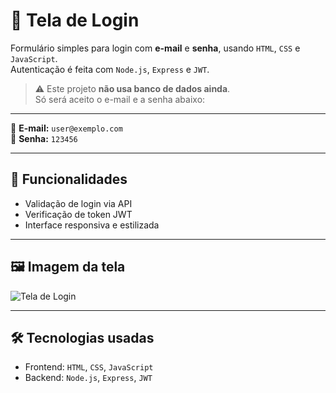 # 🔐 Tela de Login

Formulário simples para login com **e-mail** e **senha**, usando `HTML`, `CSS` e `JavaScript`.  
Autenticação é feita com `Node.js`, `Express` e `JWT`.

> ⚠️ Este projeto **não usa banco de dados ainda**.  
> Só será aceito o e-mail e a senha abaixo:

---

📧 **E-mail:** `user@exemplo.com`  
🔑 **Senha:** `123456`

---

## 🚀 Funcionalidades

- Validação de login via API
- Verificação de token JWT
- Interface responsiva e estilizada

---

## 🖼️ Imagem da tela

![Tela de Login](caminho/para/imagem.png)

---

## 🛠️ Tecnologias usadas

- Frontend: `HTML`, `CSS`, `JavaScript`
- Backend: `Node.js`, `Express`, `JWT`
